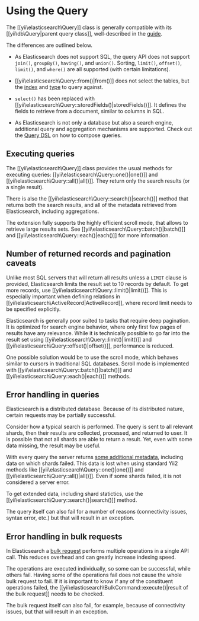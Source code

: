 # Using the Query

The [[yii\elasticsearch\Query]] class is generally compatible with its [[yii\db\Query|parent query class]], well-described in the
[guide](https://github.com/yiisoft/yii2/blob/master/docs/guide/db-query-builder.md).

The differences are outlined below.

- As Elasticsearch does not support SQL, the query API does not support `join()`, `groupBy()`, `having()`, and `union()`.
  Sorting, `limit()`, `offset()`, `limit()`, and `where()` are all supported (with certain limitations).

- [[yii\elasticsearch\Query::from()|from()]] does not select the tables, but the
  [index](https://www.elastic.co/guide/en/elasticsearch/reference/current/glossary.html#glossary-index)
  and [type](https://www.elastic.co/guide/en/elasticsearch/reference/current/glossary.html#glossary-type) to query against.

- `select()` has been replaced with [[yii\elasticsearch\Query::storedFields()|storedFields()]]. It defines the fields
  to retrieve from a document, similar to columns in SQL.

- As Elasticsearch is not only a database but also a search engine, additional query and aggregation mechanisms are supported.
Check out the [Query DSL](https://www.elastic.co/guide/en/elasticsearch/reference/current/query-dsl.html) on how to compose queries.


## Executing queries

The [[yii\elasticsearch\Query]] class provides the usual methods for executing queries: [[yii\elasticsearch\Query::one()|one()]] and
[[yii\elasticsearch\Query::all()|all()]]. They return only the search results (or a single result).

There is also the [[yii\elasticsearch\Query::search()|search()]] method that returns both the search results, and all of the
metadata retrieved from Elasticsearch, including aggregations.

The extension fully supports the highly efficient scroll mode, that allows to retrieve large results sets. See
[[yii\elasticsearch\Query::batch()|batch()]] and [[yii\elasticsearch\Query::each()|each()]] for more information.


## Number of returned records and pagination caveats

Unlike most SQL servers that will return all results unless a `LIMIT` clause is provided, Elasticsearch limits the result
set to 10 records by default. To get more records, use [[yii\elasticsearch\Query::limit()|limit()]]. This is especially important
when defining relations in [[yii\elasticsearch\ActiveRecord|ActiveRecord]], where record limit needs to be specified
explicitly.

Elasticsearch is generally poor suited to tasks that require deep pagination. It is optimized for search engine behavior,
where only first few pages of results have any relevance. While it is technically possible to go far into the result set using
[[yii\elasticsearch\Query::limit()|limit()]] and [[yii\elasticsearch\Query::offset()|offset()]], performance is reduced.

One possible solution would be to use the scroll mode, which behaves similar to cursors in traditional SQL databases. Scroll mode
is implemented with [[yii\elasticsearch\Query::batch()|batch()]] and [[yii\elasticsearch\Query::each()|each()]] methods.


## Error handling in queries

Elasticsearch is a distributed database. Because of its distributed nature, certain requests may be partially successful.

Consider how a typical search is performed. The query is sent to all relevant shards, then their results are collected,
processed, and returned to user. It is possible that not all shards are able to return a result. Yet, even with some data
missing, the result may be useful.

With every query the server returns [some additional metadata](https://www.elastic.co/guide/en/elasticsearch/reference/current/search-search.html#search-api-response-body),
including data on which shards failed. This data is lost when using standard Yii2 methods like
[[yii\elasticsearch\Query::one()|one()]] and [[yii\elasticsearch\Query::all()|all()]].
Even if some shards failed, it is not considered a server error.

To get extended data, including shard statictics, use the [[yii\elasticsearch\Query::search()|search()]] method.

The query itself can also fail for a number of reasons (connectivity issues, syntax error, etc.) but that will result
in an exception.



## Error handling in bulk requests

In Elasticsearch a [bulk request](https://www.elastic.co/guide/en/elasticsearch/reference/current/docs-bulk.html) performs
multiple operations in a single API call. This reduces overhead and can greatly increase indexing speed.

The operations are executed individually, so some can be successful, while others fail. Having some of the operations fail
does not cause the whole bulk request to fail. If it is important to know if any of the constituent operations failed,
the [[yii\elasticsearch\BulkCommand::execute()|result of the bulk request]] needs to be checked.

The bulk request itself can also fail, for example, because of connectivity issues, but that will result in an exception.

